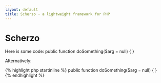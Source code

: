 ```yaml
---
layout: default
title: Scherzo - a lightweight framework for PHP
---
```


Scherzo
=======

Here is some code:
    public function doSomething($arg = null)
    {
    }

Alternatively:

{% highlight php startinline %}
    public function doSomething($arg = null)
    {
    }
{% endhighlight %}
